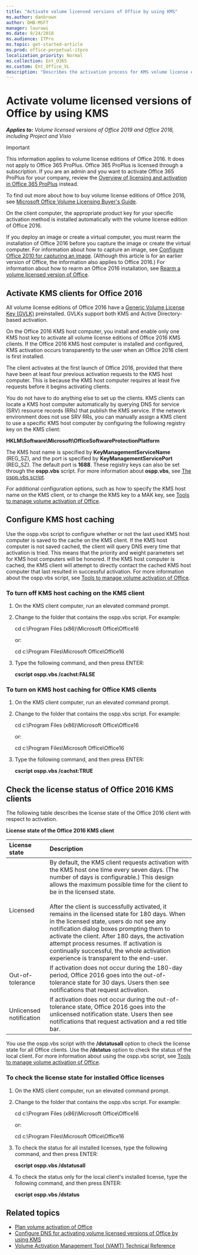 ```yaml
---
title: "Activate volume licensed versions of Office by using KMS"
ms.author: danbrown
author: DHB-MSFT
manager: laurawi
ms.date: 9/24/2018
ms.audience: ITPro
ms.topic: get-started-article
ms.prod: office-perpetual-itpro
localization_priority: Normal
ms.collection: Ent_O365
ms.custom: Ent_Office_VL
description: "Describes the activation process for KMS volume license editions of Office 2016 on client computers."
---
```


# Activate volume licensed versions of Office by using KMS

***Applies to:*** *Volume licensed versions of Office 2019 and Office 2016, including Project and Visio*

  
> [!IMPORTANT]
> This information applies to volume license editions of Office 2016. It does not apply to Office 365 ProPlus. Office 365 ProPlus is licensed through a subscription. If you are an admin and you want to activate Office 365 ProPlus for your company, review the [Overview of licensing and activation in Office 365 ProPlus](../overview-of-licensing-and-activation-in-office-365-proplus.md) instead. 
  
To find out more about how to buy volume license editions of Office 2016, see [Microsoft Office Volume Licensing Buyer's Guide](https://www.microsoft.com/en-us/licensing/product-licensing/office.aspx).
  
On the client computer, the appropriate product key for your specific activation method is installed automatically with the volume license edition of Office 2016.
  
If you deploy an image or create a virtual computer, you must rearm the installation of Office 2016 before you capture the image or create the virtual computer. For information about how to capture an image, see [Configure Office 2010 for capturing an image](https://technet.microsoft.com/library/cc178964.aspx). (Although this article is for an earlier version of Office, the information also applies to Office 2016.) For information about how to rearm an Office 2016 installation, see [Rearm a volume licensed version of Office](rearm-an-office-installation-on-an-image-when-using-kms-to-activate.md).
  
## Activate KMS clients for Office 2016

All volume license editions of Office 2016 have a [Generic Volume License Key (GVLK)](gvlks.md) preinstalled. GVLKs support both KMS and Active Directory-based activation. 
  
On the Office 2016 KMS host computer, you install and enable only one KMS host key to activate all volume license editions of Office 2016 KMS clients. If the Office 2016 KMS host computer is installed and configured, KMS activation occurs transparently to the user when an Office 2016 client is first installed.
  
The client activates at the first launch of Office 2016, provided that there have been at least four previous activation requests to the KMS host computer. This is because the KMS host computer requires at least five requests before it begins activating clients.
  
You do not have to do anything else to set up the clients. KMS clients can locate a KMS host computer automatically by querying DNS for service (SRV) resource records (RRs) that publish the KMS service. If the network environment does not use SRV RRs, you can manually assign a KMS client to use a specific KMS host computer by configuring the following registry key on the KMS client:
  
 **HKLM\Software\Microsoft\OfficeSoftwareProtectionPlatform**
  
The KMS host name is specified by **KeyManagementServiceName** (REG_SZ), and the port is specified by **KeyManagementServicePort** (REG_SZ). The default port is **1688**. These registry keys can also be set through the **ospp.vbs** script. For more information about **ospp.vbs**, see [The ospp.vbs script](tools-to-manage-volume-activation-of-office.md#ospp).
  
For additional configuration options, such as how to specify the KMS host name on the KMS client, or to change the KMS key to a MAK key, see [Tools to manage volume activation of Office](tools-to-manage-volume-activation-of-office.md).
  
<a name="KMSClientCacheOnOff"> </a>

## Configure KMS host caching

Use the ospp.vbs script to configure whether or not the last used KMS host computer is saved to the cache on the KMS client. If the KMS host computer is not saved cached, the client will query DNS every time that activation is tried. This means that the priority and weight parameters set for KMS host computers will be honored. If the KMS host computer is cached, the KMS client will attempt to directly contact the cached KMS host computer that last resulted in successful activation. For more information about the ospp.vbs script, see [Tools to manage volume activation of Office](tools-to-manage-volume-activation-of-office.md).
  
### To turn off KMS host caching on the KMS client

1. On the KMS client computer, run an elevated command prompt.
    
2. Change to the folder that contains the ospp.vbs script. For example:
    
     cd c:\Program Files (x86)\Microsoft Office\Office16
    
    or:
    
     cd c:\Program Files\Microsoft Office\Office16
    
3. Type the following command, and then press ENTER:
    
    **cscript ospp.vbs /cachst:FALSE**
    
### To turn on KMS host caching for Office KMS clients

1. On the KMS client computer, run an elevated command prompt.
    
2. Change to the folder that contains the ospp.vbs script. For example:
    
     cd c:\Program Files (x86)\Microsoft Office\Office16
    
    or:
    
     cd c:\Program Files\Microsoft Office\Office16
    
3. Type the following command, and then press ENTER:
    
    **cscript ospp.vbs /cachst:TRUE**
    
## Check the license status of Office 2016 KMS clients

The following table describes the license state of the Office 2016 client with respect to activation.
  
**License state of the Office 2016 KMS client**

|**License state**|**Description**|
|:-----|:-----|
|Licensed  <br/> |By default, the KMS client requests activation with the KMS host one time every seven days. (The number of days is configurable.) This design allows the maximum possible time for the client to be in the licensed state.  <br/> <br/>After the client is successfully activated, it remains in the licensed state for 180 days. When in the licensed state, users do not see any notification dialog boxes prompting them to activate the client. After 180 days, the activation attempt process resumes. If activation is continually successful, the whole activation experience is transparent to the end-user.  <br/> |
|Out-of-tolerance  <br/> |If activation does not occur during the 180-day period, Office 2016 goes into the out-of-tolerance state for 30 days. Users then see notifications that request activation.  <br/> |
|Unlicensed notification  <br/> |If activation does not occur during the out-of-tolerance state, Office 2016 goes into the unlicensed notification state. Users then see notifications that request activation and a red title bar.  <br/> |
   
You use the ospp.vbs script with the **/dstatusall** option to check the license state for all Office clients. Use the **/dstatus** option to check the status of the local client. For more information about using the ospp.vbs script, see [Tools to manage volume activation of Office](tools-to-manage-volume-activation-of-office.md).
  
### To check the license state for installed Office licenses

1. On the KMS client computer, run an elevated command prompt.
    
2. Change to the folder that contains the ospp.vbs script. For example:
    
     cd c:\Program Files (x86)\Microsoft Office\Office16
    
    or:
    
     cd c:\Program Files\Microsoft Office\Office16
    
3. To check the status for all installed licenses, type the following command, and then press ENTER:
    
    **cscript ospp.vbs /dstatusall**
    
4. To check the status only for the local client's installed license, type the following command, and then press ENTER:
    
    **cscript ospp.vbs /dstatus**
    
## Related topics

- [Plan volume activation of Office](plan-volume-activation-of-office.md)
- [Configure DNS for activating volume licensed versions of Office by using KMS](configure-dns-to-activate-office-by-using-kms.md)
- [Volume Activation Management Tool (VAMT) Technical Reference](https://docs.microsoft.com/windows/deployment/volume-activation/volume-activation-management-tool)

